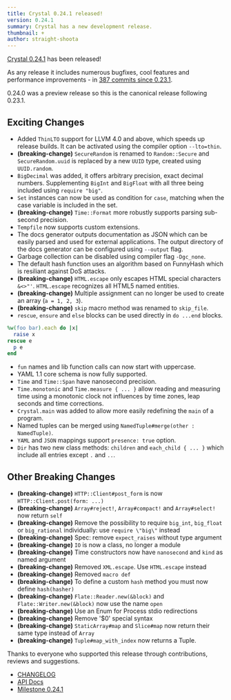 ```yaml
---
title: Crystal 0.24.1 released!
version: 0.24.1
summary: Crystal has a new development release.
thumbnail: +
author: straight-shoota
---
```


[Crystal 0.24.1](https://github.com/crystal-lang/crystal/releases/tag/0.24.1) has been released!

As any release it includes numerous bugfixes, cool features and performance improvements - in [387 commits since 0.23.1](https://github.com/crystal-lang/crystal/compare/0.23.1...0.24.1).

0.24.0 was a preview release so this is the canonical release following 0.23.1.

## Exciting Changes

- Added `ThinLTO` support for LLVM 4.0 and above, which speeds up release builds. It can be activated using the compiler option `--lto=thin`.
- **(breaking-change)** `SecureRandom` is renamed to `Random::Secure` and `SecureRandom.uuid` is replaced by a new `UUID` type, created using `UUID.random`.
- `BigDecimal` was added, it offers arbitrary precision, exact decimal numbers. Supplementing `BigInt` and `BigFloat` with all three being included using `require "big"`.
- `Set` instances can now be used as condition for `case`, matching when the case variable is included in the set.
- **(breaking-change)** `Time::Format` more robustly supports parsing sub-second precision.
- `Tempfile` now supports custom extensions.
- The docs generator outputs documentation as JSON which can be easily parsed and used for external applications. The output directory of the docs generator can be configured using `--output` flag.
- Garbage collection can be disabled using compiler flag `-Dgc_none`.
- The default hash function uses an algorithm based on FunnyHash which is resiliant against DoS attacks.
- **(breaking-change)** `HTML.escape` only escapes HTML special characters `&<>"'`. `HTML.escape` recognizes all HTML5 named entities.
- **(breaking-change)** Multiple assignment can no longer be used to create an array (`a = 1, 2, 3`).
- **(breaking-change)** `skip` macro method was renamed to `skip_file`.
- `rescue`, `ensure` and `else` blocks can be used directly in `do ...end` blocks.

```ruby
%w(foo bar).each do |x|
  raise x
rescue e
  p e
end
```

- `fun` names and lib function calls can now start with uppercase.
- YAML 1.1 core schema is now fully supported.
- `Time` and `Time::Span` have nanosecond precision.
- `Time.monotonic` and `Time.measure { ... }` allow reading and measuring time using a monotonic clock not influences by time zones, leap seconds and time corrections.
- `Crystal.main` was added to allow more easily redefining the `main` of a program.
- Named tuples can be merged using `NamedTuple#merge(other : NamedTuple)`.
- `YAML` and `JSON` mappings support `presence: true` option.
- `Dir` has two new class methods: `children` and `each_child { ... }` which include all entries except `.` and `..`.

## Other Breaking Changes

- **(breaking-change)** `HTTP::Client#post_form` is now `HTTP::Client.post(form: ...)`
- **(breaking-change)** `Array#reject!`, `Array#compact!` and `Array#select!` now return `self`
- **(breaking-change)** Remove the possibility to require `big_int`, `big_float` or `big_rational` individually: use `require \"big\"` instead
- **(breaking-change)** Spec: remove `expect_raises` without type argument
- **(breaking-change)** `IO` is now a class, no longer a module
- **(breaking-change)** Time constructors now have `nanosecond` and `kind` as named argument
- **(breaking-change)** Removed `XML.escape`. Use `HTML.escape` instead
- **(breaking-change)** Removed `macro def`
- **(breaking-change)** To define a custom `hash` method you must now define `hash(hasher)`
- **(breaking-change)** `Flate::Reader.new(&block)` and `Flate::Writer.new(&block)` now use the name `open`
- **(breaking-change)** Use an Enum for Process stdio redirections
- **(breaking-change)** Remove '$0' special syntax
- **(breaking-change)** `StaticArray#map` and `Slice#map` now return their same type instead of `Array`
- **(breaking-change)** `Tuple#map_with_index` now returns a Tuple.

Thanks to everyone who supported this release through contributions, reviews and suggestions.

- [CHANGELOG](https://github.com/crystal-lang/crystal/releases/tag/0.24.1)
- [API Docs](https://crystal-lang.org/api/0.24.1)
- [Milestone 0.24.1](https://github.com/crystal-lang/crystal/issues?q=milestone%3A0.24.1)
